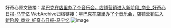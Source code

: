 好奇心原文链接：[星巴克在店里办了个音乐会，店铺营销进入新阶段_商业_好奇心日报-马宁忆](https://www.qdaily.com/articles/2825.html)
WebArchive归档链接：[星巴克在店里办了个音乐会，店铺营销进入新阶段_商业_好奇心日报-马宁忆](http://web.archive.org/web/20190623151517/https://www.qdaily.com/articles/2825.html)
![image](http://ww3.sinaimg.cn/large/007d5XDply1g3v6nnmd6hj30u040lb29)